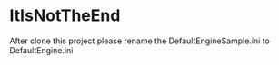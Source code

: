 # ItIsNotTheEnd

After clone this project please rename the DefaultEngineSample.ini to DefaultEngine.ini
